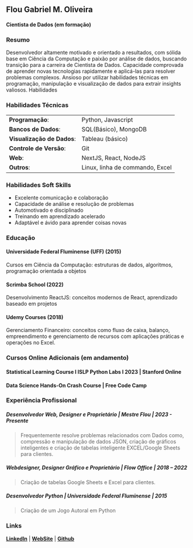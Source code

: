 ## Flou Gabriel M. Oliveira
#### Cientista de Dados (em formação)

### Resumo

Desenvolvedor altamente motivado e orientado a resultados, com sólida base em Ciência da Computação e paixão por análise de dados, buscando transição para a carreira de Cientista de Dados. Capacidade comprovada de aprender novas tecnologias rapidamente e aplicá-las para resolver problemas complexos. Ansioso por utilizar habilidades técnicas em programação, manipulação e visualização de dados para extrair insights valiosos.
Habilidades

### Habilidades Técnicas
| | |
|---------------------------|----------------------------------|
| **Programação**:           | Python, Javascript     		   |
| **Bancos de Dados**:       | SQL(Básico), MongoDB            |
| **Visualização de Dados**: |   Tableau (básico)   		   |
| **Controle de Versão**:    | Git                			   |
| **Web**:                   | NextJS, React, NodeJS 		   |
| **Outros**:                | Linux, linha de commando, Excel |
   
### Habilidades Soft Skills

-   Excelente comunicação e colaboração
-   Capacidade de análise e resolução de problemas
-   Automotivado e disciplinado
-   Treinando em aprendizado acelerado
-   Adaptável e ávido para aprender coisas novas

### Educação

#### Universidade Federal Fluminense (UFF) (2015)
Cursos em Ciência da Computação: estruturas de dados, algoritmos, programação orientada a objetos

#### Scrimba School (2022)
Desenvolvimento ReactJS: conceitos modernos de React, aprendizado baseado em projetos
    
#### Udemy Courses (2018)
Gerenciamento Financeiro: conceitos como fluxo de caixa, balanço, empreendimento e gerenciamento de recursos com aplicações práticas e operações no Excel.

### Cursos Online Adicionais (em andamento)

#### Statistical Learning Course I ISLP Python Labs I 2023 | Stanford Online

#### Data Science Hands-On Crash Course | Free Code Camp

### Experiência Profissional

##### Desenvolvedor Web, Designer e Proprietário | Mestre Flou | 2023 - Presente
>Frequentemente resolve problemas relacionados com Dados como, compressão e manipulação de dados JSON, criação de gráficos inteligentes e criação de tabelas inteligente EXCEL/Google Sheets para clientes.

##### Webdesigner, Designer Gráfico e Proprietário | Flow Office | 2018 – 2022 
> Criação de tabelas Google Sheets e Excel para clientes.

##### Desenvolvedor Python | Universidade Federal Fluminense | 2015
> Criação de um Jogo Autoral em Python 

### Links

[**LinkedIn**](https://www.linkedin.com/in/flouainan/) | [**WebSite**](https://www.mestreflou.com.br/) | [**Github**](https://github.com/flou-ainan/)
